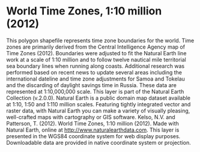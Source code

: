 # World Time Zones, 1:10 million (2012)

This polygon shapefile represents time zone boundaries for the world. Time zones are primarily derived from the Central Intelligence Agency map of Time Zones (2012). Boundaries were adjusted to fit the Natural Earth line work at a scale of 1:10 million and to follow twelve nautical mile territorial sea boundary lines when running along coasts. Additional research was performed based on recent news to update several areas including the international dateline and time zone adjustments for Samoa and Tokelau and the discarding of daylight savings time in Russia. These data are represented at 1:10,000,000 scale. This layer is part of the Natural Earth Collection (v.2.0.0). Natural Earth is a public domain map dataset available at 1:10, 1:50 and 1:110 million scales. Featuring tightly integrated vector and raster data, with Natural Earth you can make a variety of visually pleasing, well-crafted maps with cartography or GIS software. Kelso, N.V. and Patterson, T. (2012). World Time Zones, 1:10 million (2012). Made with Natural Earth, online at http://www.naturalearthdata.com. This layer is presented in the WGS84 coordinate system for web display purposes. Downloadable data are provided in native coordinate system or projection.

